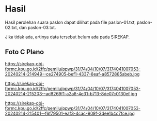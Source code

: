 # Hasil

Hasil perolehan suara paslon dapat dilihat pada file paslon-01.txt, paslon-02.txt, dan paslon-03.txt.

Jika tidak ada, artinya data tersebut belum ada pada SIREKAP.

## Foto C Plano

https://sirekap-obj-formc.kpu.go.id/2ffc/pemilu/ppwp/31/74/04/10/07/3174041007053-20240214-214949--ce274905-bef1-4337-8eaf-a8572885abeb.jpg

https://sirekap-obj-formc.kpu.go.id/2ffc/pemilu/ppwp/31/74/04/10/07/3174041007053-20240214-215203--ad8269f1-a2a8-4e31-b713-8de07c0130ef.jpg

https://sirekap-obj-formc.kpu.go.id/2ffc/pemilu/ppwp/31/74/04/10/07/3174041007053-20240214-215401--f6f79501-eaf3-4cac-909f-3dee1b4c7fce.jpg
